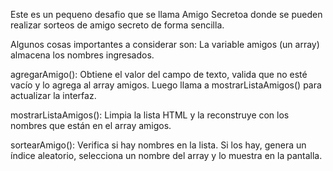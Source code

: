Este es un pequeno desafio que se llama Amigo Secretoa donde se pueden realizar sorteos de amigo secreto de forma sencilla.

Algunos cosas importantes a considerar son: 
La variable amigos (un array) almacena los nombres ingresados.

agregarAmigo(): Obtiene el valor del campo de texto, valida que no esté vacío y lo agrega al array amigos. Luego llama a mostrarListaAmigos() para actualizar la interfaz.

mostrarListaAmigos(): Limpia la lista HTML y la reconstruye con los nombres que están en el array amigos.

sortearAmigo(): Verifica si hay nombres en la lista. Si los hay, genera un índice aleatorio, selecciona un nombre del array y lo muestra en la pantalla.
